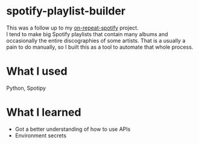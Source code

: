 # spotify-playlist-builder

This was a follow up to my [on-repeat-spotify](https://github.com/zyrrus/on-repeat-spotify) project.  
I tend to make big Spotify playlists that contain many albums and occasionally the entire discographies of some artists. That is a usually a pain to do manually, so I built this as a tool to automate that whole process.

# What I used

Python, Spotipy

# What I learned

-   Got a better understanding of how to use APIs
-   Environment secrets
